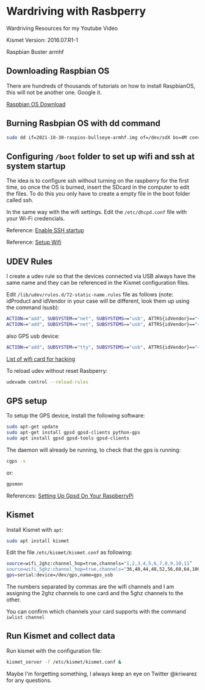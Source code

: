 # Wardriving with Rasbperry
Wardriving Resources for my Youtube Video

Kismet Version: 2016.07.R1-1

Raspbian Buster armhf

## Downloading Raspbian OS
There are hundreds of thousands of tutorials on how to install RaspbianOS, this will not be another one. Google it.

[Raspbian OS Download](https://www.raspberrypi.com/software/operating-systems/)

## Burning Rasbpian OS with dd command

```bash
sudo dd if=2021-10-30-raspios-bullseye-armhf.img of=/dev/sdX bs=4M conv=fsync status=progress
```

## Configuring `/boot` folder to set up wifi and ssh at system startup

The idea is to configure ssh without turning on the raspberry for the first time, so once the OS is burned, insert the SDcard in the computer to edit the files. To do this you only have to create a empty file in the boot folder called ssh.

In the same way with the wifi settings. Edit the `/etc/dhcpd.conf` file with your Wi-Fi credencials.

Reference: [Enable SSH startup](https://pimylifeup.com/raspberry-pi-enable-ssh-boot/)

Reference: [Setup Wifi](https://pimylifeup.com/raspberry-pi-static-ip-address/)

## UDEV Rules
I create a udev rule so that the devices connected via USB always have the same name and they can be referenced in the Kismet configuration files.

Edit `/lib/udev/rules.d/72-static-name.rules` file as follows (note: idProduct and idVendor in your case will be different, look them up using the command lsusb):
```bash
ACTION=="add", SUBSYSTEM=="net", SUBSYSTEMS=="usb", ATTRS{idVendor}=="<your_id>", ATTRS{idProduct}=="<your_id>", NAME="wifi_2ghz"
ACTION=="add", SUBSYSTEM=="net", SUBSYSTEMS=="usb", ATTRS{idVendor}=="<your_id>", ATTRS{idProduct}=="<your_id>", NAME="wifi_5ghz"
```
also GPS usb device:
```bash
ACTION=="add", SUBSYSTEM=="tty", SUBSYSTEMS=="usb", ATTRS{idVendor}=="<your_id>", ATTRS{idProduct}=="<your_id>", MDOE="0666”, SYMLINK+=”gps”
```
[List of wifi card for hacking](https://github.com/v1s1t0r1sh3r3/airgeddon/wiki/Cards%20and%20Chipsets)

To reload udev without reset Rasbperry:
```bash
udevadm control --reload-rules
```

## GPS setup
To setup the GPS device, install the following software:
```bash
sudo apt-get update
sudo apt-get install gpsd gpsd-clients python-gps
sudo apt install gpsd gpsd-tools gpsd-clients
```
The daemon will already be running, to check that the gps is running: 
```bash
cgps -s
```
or:
```bash
gpsmon
```


References: [Setting Up Gpsd On Your RaspberryPi](https://michaelbergeron.com/blog/gpsd-raspberrypi)

## Kismet

Install Kismet with `apt`:
```bash
sudo apt install kismet
```
Edit the file `/etc/kismet/kismet.conf` as following:
```bash
source=wifi_2ghz:channel_hop=true,channels="1,2,3,4,5,6,7,8,9,10,11”
source=wifi_5ghz:channel_hop=true,channels="36,40,44,48,52,56,60,64,100,104,108,112,116, 120, 128, 132, 136, 140, 144, 149”
gps=serial:device=/dev/gps,name=gps_usb
```
The numbers separated by commas are the wifi channels and I am assigning the 2ghz channels to one card and the 5ghz channels to the other.

You can confirm which channels your card supports with the command `iwlist channel`

## Run Kismet and collect data
Run kismet with the configuration file:
```bash
kismet_server -f /etc/kismet/kismet.conf &
```

Maybe I'm forgetting something, I always keep an eye on Twitter @kriwarez for any questions. 
